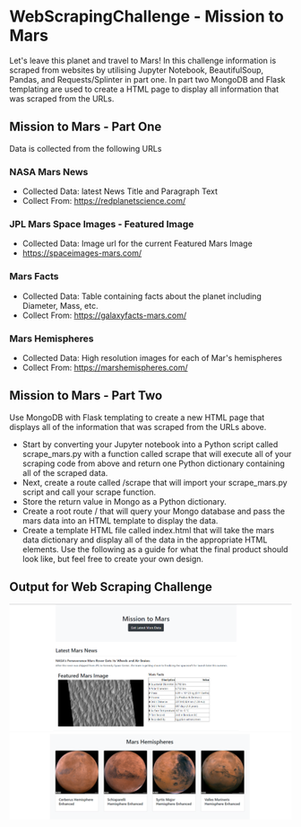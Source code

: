 # WebScrapingChallenge - Mission to Mars

Let's leave this planet and travel to Mars! In this challenge information is scraped from websites by utilising Jupyter Notebook, BeautifulSoup, Pandas, and Requests/Splinter in part one. In part two MongoDB and Flask templating are used to create a HTML page to display all information that was scraped from the URLs.

## Mission to Mars - Part One
Data is collected from the following URLs

### NASA Mars News
* Collected Data: latest News Title and Paragraph Text
* Collect From: https://redplanetscience.com/

### JPL Mars Space Images - Featured Image
* Collected Data: Image url for the current Featured Mars Image
* https://spaceimages-mars.com/

### Mars Facts
* Collected Data: Table containing facts about the planet including Diameter, Mass, etc.
* Collect From: https://galaxyfacts-mars.com/

### Mars Hemispheres
* Collected Data: High resolution images for each of Mar's hemispheres
* Collect From: https://marshemispheres.com/


## Mission to Mars - Part Two
Use MongoDB with Flask templating to create a new HTML page that displays all of the information that was scraped from the URLs above.

* Start by converting your Jupyter notebook into a Python script called scrape_mars.py with a function called scrape that will execute all of your scraping code from above and return one Python dictionary containing all of the scraped data.
* Next, create a route called /scrape that will import your scrape_mars.py script and call your scrape function.
* Store the return value in Mongo as a Python dictionary.
* Create a root route / that will query your Mongo database and pass the mars data into an HTML template to display the data.
* Create a template HTML file called index.html that will take the mars data dictionary and display all of the data in the appropriate HTML elements. Use the following as a guide for what the final product should look like, but feel free to create your own design.

## Output for Web Scraping Challenge
![MissionToMars](Mission_To_Mars/Images/MissionToMars.png)
![MissionToMars1](Mission_To_Mars/Images/MissionToMars1.png)